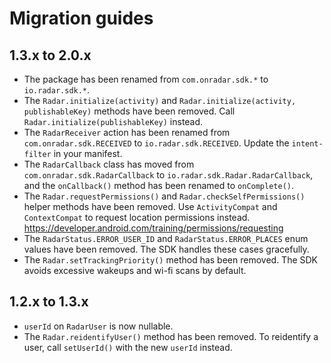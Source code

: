 # Migration guides

## 1.3.x to 2.0.x

- The package has been renamed from `com.onradar.sdk.*` to `io.radar.sdk.*`.
- The `Radar.initialize(activity)` and `Radar.initialize(activity, publishableKey)` methods have been removed. Call `Radar.initialize(publishableKey)` instead.
- The `RadarReceiver` action has been renamed from `com.onradar.sdk.RECEIVED` to `io.radar.sdk.RECEIVED`. Update the `intent-filter` in your manifest.
- The `RadarCallback` class has moved from `com.onradar.sdk.RadarCallback` to `io.radar.sdk.Radar.RadarCallback`, and the `onCallback()` method has been renamed to `onComplete()`.
- The `Radar.requestPermissions()` and `Radar.checkSelfPermissions()` helper methods have been removed. Use `ActivityCompat` and `ContextCompat` to request location permissions instead. https://developer.android.com/training/permissions/requesting
- The `RadarStatus.ERROR_USER_ID` and `RadarStatus.ERROR_PLACES` enum values have been removed. The SDK handles these cases gracefully.
- The `Radar.setTrackingPriority()` method has been removed. The SDK avoids excessive wakeups and wi-fi scans by default.

## 1.2.x to 1.3.x

- `userId` on `RadarUser` is now nullable.
- The `Radar.reidentifyUser()` method has been removed. To reidentify a user, call `setUserId()` with the new `userId` instead.

